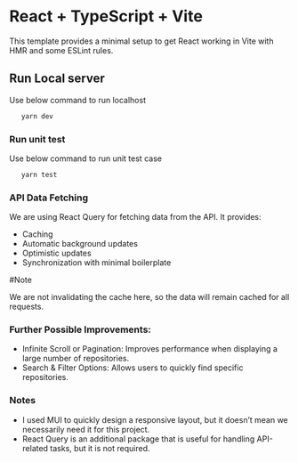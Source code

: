 # React + TypeScript + Vite

This template provides a minimal setup to get React working in Vite with HMR and some ESLint rules.


## Run Local server

Use below command to run localhost

```js
   yarn dev
```

### Run unit test

Use below command to run unit test case

```js
   yarn test
```

### API Data Fetching

We are using React Query for fetching data from the API. It provides:

- Caching
- Automatic background updates
- Optimistic updates
- Synchronization with minimal boilerplate

#Note

We are not invalidating the cache here, so the data will remain cached for all requests.

### Further Possible Improvements:

- Infinite Scroll or Pagination: Improves performance when displaying a large number of repositories.
- Search & Filter Options: Allows users to quickly find specific repositories.

### Notes

- I used MUI to quickly design a responsive layout, but it doesn’t mean we necessarily need it for this project.
- React Query is an additional package that is useful for handling API-related tasks, but it is not required.
